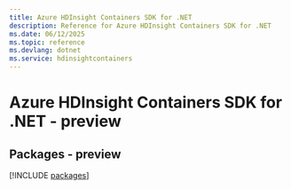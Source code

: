 ```yaml
---
title: Azure HDInsight Containers SDK for .NET
description: Reference for Azure HDInsight Containers SDK for .NET
ms.date: 06/12/2025
ms.topic: reference
ms.devlang: dotnet
ms.service: hdinsightcontainers
---
```

# Azure HDInsight Containers SDK for .NET - preview
## Packages - preview
[!INCLUDE [packages](hdinsight-containers-index.md)]